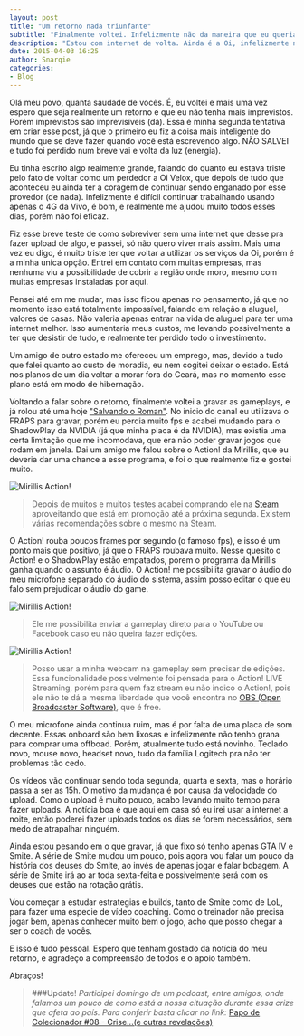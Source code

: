 ```yaml
---
layout: post
title: "Um retorno nada triunfante"
subtitle: "Finalmente voltei. Infelizmente não da maneira que eu queria."
description: "Estou com internet de volta. Ainda é a Oi, infelizmente não consegui contratar outra operadora aqui na região"
date: 2015-04-03 16:25
author: Snarqie
categories:
- Blog
---
```

Olá meu povo, quanta saudade de vocês. É, eu voltei e mais uma vez espero que seja realmente um retorno e que eu não tenha mais imprevistos. Porém imprevistos são imprevisíveis (dã). Essa é minha segunda tentativa em criar esse post, já que o primeiro eu fiz a coisa mais inteligente do mundo que se deve fazer quando você está escrevendo algo. NÃO SALVEI e tudo foi perdido num breve vai e volta da luz (energia).

Eu tinha escrito algo realmente grande, falando do quanto eu estava triste pelo fato de voltar como um perdedor a Oi Velox, que depois de tudo que aconteceu eu ainda ter a coragem de continuar sendo enganado por esse provedor (de nada). Infelizmente é difícil continuar trabalhando usando apenas o 4G da Vivo, é bom, e realmente me ajudou muito todos esses dias, porém não foi eficaz.

Fiz esse breve teste de como sobreviver sem uma internet que desse pra fazer upload de algo, e passei, só não quero viver mais assim. Mais uma vez eu digo, é muito triste ter que voltar a utilizar os serviços da Oi, porém é a minha unica opção. Entrei em contato com muitas empresas, mas nenhuma viu a possibilidade de cobrir a região onde moro, mesmo com muitas empresas instaladas por aqui.

Pensei até em me mudar, mas isso ficou apenas no pensamento, já que no momento isso está totalmente impossível, falando em relação a aluguel, valores de casas. Não valeria apenas entrar na vida de aluguel para ter uma internet melhor. Isso aumentaria meus custos, me levando possivelmente a ter que desistir de tudo, e realmente ter perdido todo o investimento.

Um amigo de outro estado me ofereceu um emprego, mas, devido a tudo que falei quanto ao custo de moradia, eu nem cogitei deixar o estado. Está nos planos de um dia voltar a morar fora do Ceará, mas no momento esse plano está em modo de hibernação.

Voltando a falar sobre o retorno, finalmente voltei a gravar as gameplays, e já rolou até uma hoje ["Salvando o Roman"](/gta-iv-salvando-o-roman/). No inicio do canal eu utilizava o FRAPS para gravar, porém eu perdia muito fps e acabei mudando para o ShadowPlay da NVIDIA (já que minha placa é da NVIDIA), mas existia uma certa limitação que me incomodava, que era não poder gravar jogos que rodam em janela. Dai um amigo me falou sobre o Action! da Mirillis, que eu deveria dar uma chance a esse programa, e foi o que realmente fiz e gostei muito.

![Mirillis Action!](https://puu.sh/gZZEl/a984679634.jpg)

> Depois de muitos e muitos testes acabei comprando ele na [Steam](http://store.steampowered.com/app/228180/) aproveitando que está em promoção até a próxima segunda. Existem várias recomendações sobre o mesmo na Steam.

O Action! rouba poucos frames por segundo (o famoso fps), e isso é um ponto mais que positivo, já que o FRAPS roubava muito. Nesse quesito o Action! e o ShadowPlay estão empatados, porem o programa da Mirillis ganha quando o assunto é áudio. O Action! me possibilita gravar o áudio do meu microfone separado do áudio do sistema, assim posso editar o que eu falo sem prejudicar o áudio do game.

![Mirillis Action!](https://puu.sh/h0ho3/4096505f49.jpg)

> Ele me possibilita enviar a gameplay direto para o YouTube ou Facebook caso eu não queira fazer edições.

![Mirillis Action!](https://puu.sh/h0hFB/2ef55e6db3.jpg)

> Posso usar a minha webcam na gameplay sem precisar de edições. Essa funcionalidade possivelmente foi pensada para o Action! LIVE Streaming, porém para quem faz stream eu não indico o Action!, pois ele não te dá a mesma liberdade que você encontra no [OBS (Open Broadcaster Software)](https://obsproject.com/), que é free.

O meu microfone ainda continua ruim, mas é por falta de uma placa de som decente. Essas onboard são bem lixosas e infelizmente não tenho grana para comprar uma offboad. Porém, atualmente tudo está novinho. Teclado novo, mouse novo, headset novo, tudo da família Logitech pra não ter problemas tão cedo.

Os vídeos vão continuar sendo toda segunda, quarta e sexta, mas o horário passa a ser as 15h. O motivo da mudança é por causa da velocidade do upload. Como o upload é muito pouco, acabo levando muito tempo para fazer uploads. A notícia boa é que aqui em casa só eu irei usar a internet a noite, então poderei fazer uploads todos os dias se forem necessários, sem medo de atrapalhar ninguém.

Ainda estou pesando em o que gravar, já que fixo só tenho apenas GTA IV e Smite. A série de Smite mudou um pouco, pois agora vou falar um pouco da história dos deuses do Smite, ao invés de apenas jogar e falar bobagem. A série de Smite irá ao ar toda sexta-feita e possivelmente será com os deuses que estão na rotação grátis.

Vou começar a estudar estrategias e builds, tanto de Smite como de LoL, para fazer uma especie de vídeo coaching. Como o treinador não precisa jogar bem, apenas conhecer muito bem o jogo, acho que posso chegar a ser o coach de vocês.

E isso é tudo pessoal. Espero que tenham gostado da notícia do meu retorno, e agradeço a compreensão de todos e o apoio também.

Abraços!

> ###Update!
*Participei domingo de um podcast, entre amigos, onde falamos um pouco de como está a nossa cituação durante essa crize que afeta ao país. Para conferir basta clicar no link:* [Papo de Colecionador #08 - Crise...(e outras revelações)](http://masatocollector.blogspot.com.br/2015/03/papo-de-colecionador-08-crisee-outras.html)